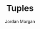 ---
layout: post
tags: ["Swift"]
title: "Tuples"
author: Jordan Morgan
description: "Tuples can be a short stand in for tiny data constructs. When used properly, they can make your code a bit more opportunistic."
image: /assets/images/logo.png
---